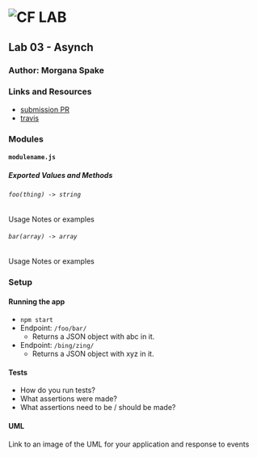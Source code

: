 ![CF](http://i.imgur.com/7v5ASc8.png) LAB  
=================================================  
  
## Lab 03 - Asynch  
  
### Author: Morgana Spake  
  
### Links and Resources  
* [submission PR](http://xyz.com)  
* [travis](http://xyz.com)  
  
### Modules  
#### `modulename.js`
##### Exported Values and Methods

###### `foo(thing) -> string`
Usage Notes or examples

###### `bar(array) -> array`
Usage Notes or examples

### Setup  
  
#### Running the app  
* `npm start`  
* Endpoint: `/foo/bar/`
  * Returns a JSON object with abc in it.
* Endpoint: `/bing/zing/`
  * Returns a JSON object with xyz in it.
  
#### Tests  
* How do you run tests?
* What assertions were made?
* What assertions need to be / should be made?

#### UML
Link to an image of the UML for your application and response to events